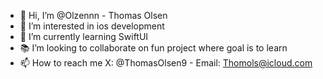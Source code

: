 - 👋 Hi, I’m @Olzennn - Thomas Olsen
- 👀 I’m interested in ios development
- 🌱 I’m currently learning SwiftUI
- 📚 I’m looking to collaborate on fun project where goal is to learn
- 📫 How to reach me X: @ThomasOlsen9 - Email: Thomols@icloud.com
  


